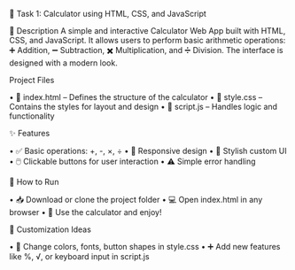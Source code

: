 🔢 Task 1: Calculator using HTML, CSS, and JavaScript

📄 Description
A simple and interactive Calculator Web App built with HTML, CSS, and JavaScript. It allows users to perform basic arithmetic operations: ➕ Addition, ➖ Subtraction, ✖️ Multiplication, and ➗ Division. The interface is designed with a modern look.

 Project Files
 
• 📄 index.html – Defines the structure of the calculator
• 🎨 style.css – Contains the styles for layout and design
• 🧠 script.js – Handles logic and functionality

✨ Features

• ✅ Basic operations: +, -, ×, ÷
• 📱 Responsive design
• 🎨 Stylish custom UI
• 🖱️ Clickable buttons for user interaction
• ⚠️ Simple error handling

🚀 How to Run

• 📥 Download or clone the project folder
• 💻 Open index.html in any browser
• 🧮 Use the calculator and enjoy!

🎨 Customization Ideas

• 🎨 Change colors, fonts, button shapes in style.css
• ➕ Add new features like %, √, or keyboard input in script.js


